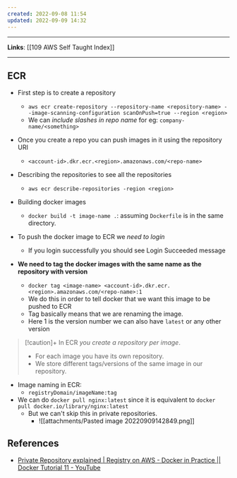 ```yaml
---
created: 2022-09-08 11:54
updated: 2022-09-09 14:32
---
```

---
**Links**: [[109 AWS Self Taught Index]]

---
## ECR
- First step is to create a repository
	- `aws ecr create-repository --repository-name <repository-name> --image-scanning-configuration scanOnPush=true --region <region>`
	- We can *include slashes in repo name* for eg: `company-name/<something>`
- Once you create a repo you can push images in it using the repository URI 
	- `<account-id>.dkr.ecr.<region>.amazonaws.com/<repo-name>`
- Describing the repositories to see all the repositories
	- `aws ecr describe-repositories -region <region>`
- Building docker images
	- `docker build -t image-name .`: assuming `Dockerfile` is in the same directory.

- To push the docker image to ECR we *need to login*
	- If you login successfully you should see Login Succeeded message
- **We need to tag the docker images with the same name as the repository with version**
	- `docker tag <image-name> <account-id>.dkr.ecr.<region>.amazonaws.com/<repo-name>:1`
	- We do this in order to tell docker that we want this image to be pushed to ECR
	- Tag basically means that we are renaming the image.
	- Here 1 is the version number we can also have `latest` or any other version

> [!caution]+ In ECR *you create a repository per image*.
> - For each image you have its own repository.
> - We store different tags/versions of the same image in our repository. 

- Image naming in ECR:
	- `registryDomain/imageName:tag`
- We can do `docker pull nginx:latest` since it is equivalent to `docker pull docker.io/library/nginx:latest`
	- But we can't skip this in private repositories.
		- ![[attachments/Pasted image 20220909142849.png]]


## References
- [Private Repository explained | Registry on AWS - Docker in Practice || Docker Tutorial 11 - YouTube](https://www.youtube.com/watch?v=vWSRWpOPHws)